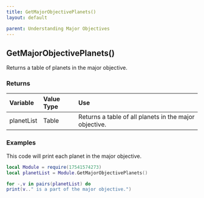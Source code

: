 ```yaml
---
title: GetMajorObjectivePlanets()
layout: default

parent: Understanding Major Objectives
---
```

<h2>GetMajorObjectivePlanets()</h2>

Returns a table of planets in the major objective.

<h3>Returns</h3>

| Variable     | Value Type | Use          |
|:---------------|:-----------|:-------------|
| planetList | Table     | Returns a table of all planets in the major objective. |

<h3>Examples</h3>

This code will print each planet in the major objective.

```lua
local Module = require(17541574273)
local planetList = Module.GetMajorObjectivePlanets()

for -,v in pairs(planetList) do
print(v.." is a part of the major objective.")
```
